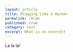 ```yaml
---
layout: article
title: Blogging Like a Hacker
permalink: /blah
published: true
category: test
excerpt: What is an excerpt?
---
```


La la la!
